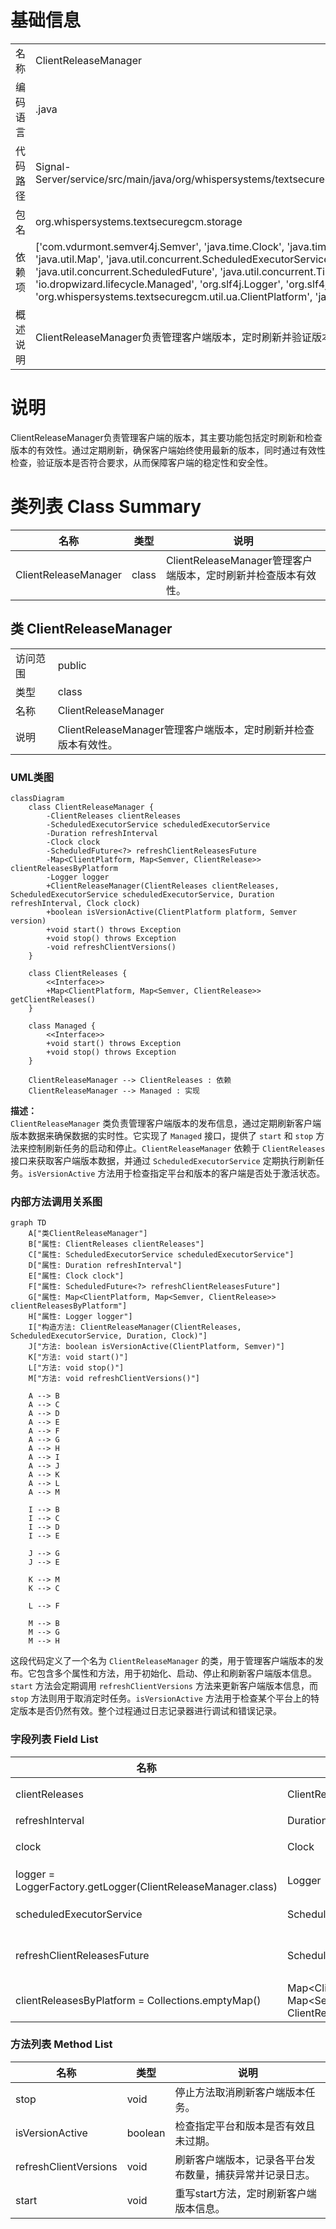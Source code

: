 # 基础信息

|      |      |
|------|------|
| 名称 | ClientReleaseManager |
| 编码语言 | .java |
| 代码路径 | Signal-Server/service/src/main/java/org/whispersystems/textsecuregcm/storage/ClientReleaseManager.java |
| 包名 | org.whispersystems.textsecuregcm.storage |
| 依赖项 | ['com.vdurmont.semver4j.Semver', 'java.time.Clock', 'java.time.Duration', 'java.util.Collections', 'java.util.Map', 'java.util.concurrent.ScheduledExecutorService', 'java.util.concurrent.ScheduledFuture', 'java.util.concurrent.TimeUnit', 'io.dropwizard.lifecycle.Managed', 'org.slf4j.Logger', 'org.slf4j.LoggerFactory', 'org.whispersystems.textsecuregcm.util.ua.ClientPlatform', 'javax.annotation.Nullable'] |
| 概述说明 | ClientReleaseManager负责管理客户端版本，定时刷新并验证版本有效性。 |

# 说明

ClientReleaseManager负责管理客户端的版本，其主要功能包括定时刷新和检查版本的有效性。通过定期刷新，确保客户端始终使用最新的版本，同时通过有效性检查，验证版本是否符合要求，从而保障客户端的稳定性和安全性。

# 类列表 Class Summary

| 名称   | 类型  | 说明 |
|-------|------|-------------|
| ClientReleaseManager | class | ClientReleaseManager管理客户端版本，定时刷新并检查版本有效性。 |



## 类 ClientReleaseManager

|      |      |
|------|------|
| 访问范围 | public |
| 类型 | class |
| 名称 | ClientReleaseManager |
| 说明 | ClientReleaseManager管理客户端版本，定时刷新并检查版本有效性。 |


### UML类图

```mermaid
classDiagram
    class ClientReleaseManager {
        -ClientReleases clientReleases
        -ScheduledExecutorService scheduledExecutorService
        -Duration refreshInterval
        -Clock clock
        -ScheduledFuture<?> refreshClientReleasesFuture
        -Map<ClientPlatform, Map<Semver, ClientRelease>> clientReleasesByPlatform
        -Logger logger
        +ClientReleaseManager(ClientReleases clientReleases, ScheduledExecutorService scheduledExecutorService, Duration refreshInterval, Clock clock)
        +boolean isVersionActive(ClientPlatform platform, Semver version)
        +void start() throws Exception
        +void stop() throws Exception
        -void refreshClientVersions()
    }

    class ClientReleases {
        <<Interface>>
        +Map<ClientPlatform, Map<Semver, ClientRelease>> getClientReleases()
    }

    class Managed {
        <<Interface>>
        +void start() throws Exception
        +void stop() throws Exception
    }

    ClientReleaseManager --> ClientReleases : 依赖
    ClientReleaseManager --> Managed : 实现
```

**描述：**  
`ClientReleaseManager` 类负责管理客户端版本的发布信息，通过定期刷新客户端版本数据来确保数据的实时性。它实现了 `Managed` 接口，提供了 `start` 和 `stop` 方法来控制刷新任务的启动和停止。`ClientReleaseManager` 依赖于 `ClientReleases` 接口来获取客户端版本数据，并通过 `ScheduledExecutorService` 定期执行刷新任务。`isVersionActive` 方法用于检查指定平台和版本的客户端是否处于激活状态。


### 内部方法调用关系图

```mermaid
graph TD
    A["类ClientReleaseManager"]
    B["属性: ClientReleases clientReleases"]
    C["属性: ScheduledExecutorService scheduledExecutorService"]
    D["属性: Duration refreshInterval"]
    E["属性: Clock clock"]
    F["属性: ScheduledFuture<?> refreshClientReleasesFuture"]
    G["属性: Map<ClientPlatform, Map<Semver, ClientRelease>> clientReleasesByPlatform"]
    H["属性: Logger logger"]
    I["构造方法: ClientReleaseManager(ClientReleases, ScheduledExecutorService, Duration, Clock)"]
    J["方法: boolean isVersionActive(ClientPlatform, Semver)"]
    K["方法: void start()"]
    L["方法: void stop()"]
    M["方法: void refreshClientVersions()"]

    A --> B
    A --> C
    A --> D
    A --> E
    A --> F
    A --> G
    A --> H
    A --> I
    A --> J
    A --> K
    A --> L
    A --> M

    I --> B
    I --> C
    I --> D
    I --> E

    J --> G
    J --> E

    K --> M
    K --> C

    L --> F

    M --> B
    M --> G
    M --> H
```

这段代码定义了一个名为 `ClientReleaseManager` 的类，用于管理客户端版本的发布。它包含多个属性和方法，用于初始化、启动、停止和刷新客户端版本信息。`start` 方法会定期调用 `refreshClientVersions` 方法来更新客户端版本信息，而 `stop` 方法则用于取消定时任务。`isVersionActive` 方法用于检查某个平台上的特定版本是否仍然有效。整个过程通过日志记录器进行调试和错误记录。

### 字段列表 Field List

| 名称  | 类型  | 说明 |
|-------|-------|------|
| clientReleases | ClientReleases | 私有且不可变的ClientReleases对象。 |
| refreshInterval | Duration | 私有常量刷新间隔时长。 |
| clock | Clock | 定义了一个私有的不可变时钟对象。 |
| logger = LoggerFactory.getLogger(ClientReleaseManager.class) | Logger | ClientReleaseManager类中定义了一个静态的日志记录器。 |
| scheduledExecutorService | ScheduledExecutorService | 私有且不可变的定时任务执行服务实例。 |
| refreshClientReleasesFuture | ScheduledFuture<?> | 可为空的私有ScheduledFuture类型变量refreshClientReleasesFuture。 |
| clientReleasesByPlatform = Collections.emptyMap() | Map<ClientPlatform, Map<Semver, ClientRelease>> | 私有可变映射存储各平台客户端版本信息。 |

### 方法列表 Method List

| 名称  | 类型  | 说明 |
|-------|-------|------|
| stop | void | 停止方法取消刷新客户端版本任务。 |
| isVersionActive | boolean | 检查指定平台和版本是否有效且未过期。 |
| refreshClientVersions | void | 刷新客户端版本，记录各平台发布数量，捕获异常并记录日志。 |
| start | void | 重写start方法，定时刷新客户端版本信息。 |




